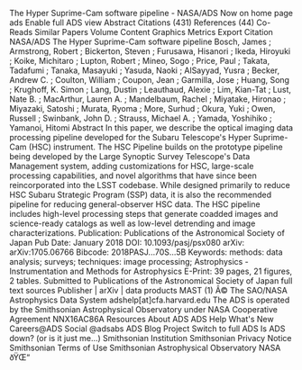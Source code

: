 The Hyper Suprime-Cam software pipeline - NASA/ADS
Now on home page
ads
Enable full ADS
view
Abstract
Citations
(431)
References
(44)
Co-Reads
Similar Papers
Volume Content
Graphics
Metrics
Export Citation
NASA/ADS
The Hyper Suprime-Cam software pipeline
Bosch, James
;
Armstrong, Robert
;
Bickerton, Steven
;
Furusawa, Hisanori
;
Ikeda, Hiroyuki
;
Koike, Michitaro
;
Lupton, Robert
;
Mineo, Sogo
;
Price, Paul
;
Takata, Tadafumi
;
Tanaka, Masayuki
;
Yasuda, Naoki
;
AlSayyad, Yusra
;
Becker, Andrew C.
;
Coulton, William
;
Coupon, Jean
;
Garmilla, Jose
;
Huang, Song
;
Krughoff, K. Simon
;
Lang, Dustin
;
Leauthaud, Alexie
;
Lim, Kian-Tat
;
Lust, Nate B.
;
MacArthur, Lauren A.
;
Mandelbaum, Rachel
;
Miyatake, Hironao
;
Miyazaki, Satoshi
;
Murata, Ryoma
;
More, Surhud
;
Okura, Yuki
;
Owen, Russell
;
Swinbank, John D.
;
Strauss, Michael A.
;
Yamada, Yoshihiko
;
Yamanoi, Hitomi
Abstract
In this paper, we describe the optical imaging data processing pipeline developed for the Subaru Telescope's Hyper Suprime-Cam (HSC) instrument. The HSC Pipeline builds on the prototype pipeline being developed by the Large Synoptic Survey Telescope's Data Management system, adding customizations for HSC, large-scale processing capabilities, and novel algorithms that have since been reincorporated into the LSST codebase. While designed primarily to reduce HSC Subaru Strategic Program (SSP) data, it is also the recommended pipeline for reducing general-observer HSC data. The HSC pipeline includes high-level processing steps that generate coadded images and science-ready catalogs as well as low-level detrending and image characterizations.
Publication:
Publications of the Astronomical Society of Japan
Pub Date:
January 2018
DOI:
10.1093/pasj/psx080
arXiv:
arXiv:1705.06766
Bibcode:
2018PASJ...70S...5B
Keywords:
methods: data analysis;
surveys;
techniques: image processing;
Astrophysics - Instrumentation and Methods for Astrophysics
E-Print:
39 pages, 21 figures, 2 tables. Submitted to Publications of the Astronomical Society of Japan
full text sources
Publisher
|
arXiv
|
data products
MAST (1)
Â© The SAO/NASA Astrophysics Data System
adshelp[at]cfa.harvard.edu
The ADS is operated by the Smithsonian Astrophysical Observatory under NASA Cooperative
Agreement NNX16AC86A
Resources
About ADS
ADS Help
What's New
Careers@ADS
Social
@adsabs
ADS Blog
Project
Switch to full ADS
Is ADS down?
(or is it just me...)
Smithsonian Institution
Smithsonian Privacy
Notice
Smithsonian Terms of
Use
Smithsonian
Astrophysical Observatory
NASA
ðŸŒ“